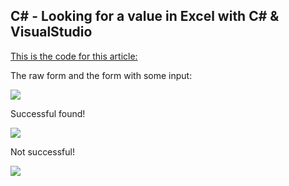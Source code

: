 C# - Looking for a value in Excel with C# & VisualStudio
----

[This is the code for this article:](http://www.vitoshacademy.com/c-looking-for-a-value-in-excel-with-c-visualstudio/)

The raw form and the form with some input:

![](http://www.vitoshacademy.com/wp-content/uploads/2018/03/pic1.png)

Successful found!

![](http://www.vitoshacademy.com/wp-content/uploads/2018/03/Capture.png)

Not successful!

![](http://www.vitoshacademy.com/wp-content/uploads/2018/03/pic2.png)

